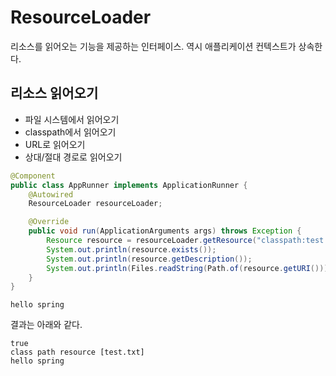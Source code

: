# ResourceLoader

리소스를 읽어오는 기능을 제공하는 인터페이스. 역시 애플리케이션 컨텍스트가 상속한다.

## 리소스 읽어오기

- 파일 시스템에서 읽어오기
- classpath에서 읽어오기
- URL로 읽어오기
- 상대/절대 경로로 읽어오기

```java
@Component
public class AppRunner implements ApplicationRunner {
    @Autowired
    ResourceLoader resourceLoader;

    @Override
    public void run(ApplicationArguments args) throws Exception {
        Resource resource = resourceLoader.getResource("classpath:test.txt");
        System.out.println(resource.exists());
        System.out.println(resource.getDescription());
        System.out.println(Files.readString(Path.of(resource.getURI())));
    }
}
```

```text
hello spring
```

결과는 아래와 같다.

```text
true
class path resource [test.txt]
hello spring
```
